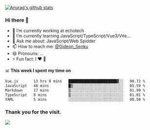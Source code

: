 [![Anurag's github stats](https://github-readme-stats.vercel.app/api?username=gideonsenku)](https://github.com/anuraghazra/github-readme-stats)
### Hi there 👋
- 🔭 I’m currently working at echotech
- 🌱 I’m currently learning JavaScript/TypeScript/Vue3/Vite...
- 💬 Ask me about: JavaScript/Web Spidder 
- 📫 How to reach me: [@Gideon_Senku](https://t.me/Gideon_Senku)
- 😄 Pronouns: ...
- ⚡ Fun fact: I ❤️ 🎵

📊 **This week I spent my time on**
<!--START_SECTION:waka-->

```txt
Vue.js       13 hrs 8 mins   ██████████████████████▓░░   90.72 %
JavaScript   48 mins         █▒░░░░░░░░░░░░░░░░░░░░░░░   05.59 %
Markdown     17 mins         ▒░░░░░░░░░░░░░░░░░░░░░░░░   01.99 %
TypeScript   8 mins          ▒░░░░░░░░░░░░░░░░░░░░░░░░   01.01 %
YAML         5 mins          ░░░░░░░░░░░░░░░░░░░░░░░░░   00.58 %
```

<!--END_SECTION:waka-->


### Thank you for the visit.
![](http://profile-counter.glitch.me/gideonsenku/count.svg)
<!--
**GideonSenku/GideonSenku** is a ✨ _special_ ✨ repository because its `README.md` (this file) appears on your GitHub profile.

Here are some ideas to get you started:

- 🔭 I’m currently working on ...
- 🌱 I’m currently learning ...
- 👯 I’m looking to collaborate on ...
- 🤔 I’m looking for help with ...
- 💬 Ask me about ...
- 📫 How to reach me: ...
- 😄 Pronouns: ...
- ⚡ Fun fact: ...
-->
